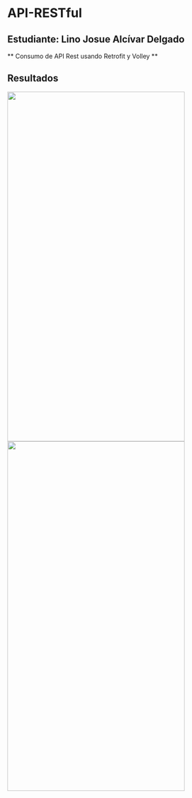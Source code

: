 # API-RESTful
## Estudiante: Lino Josue Alcívar Delgado
** Consumo de API Rest usando Retrofit y Volley **
## Resultados
<img src="https://i.imgur.com/0zS6Liw.png" width="400" height="790">
<img src="https://i.imgur.com/mm0TvpK.png" width="400" height="790">
